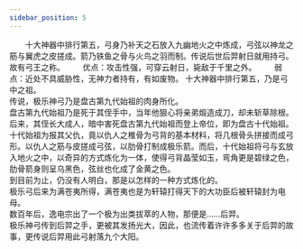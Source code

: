 ```yaml
---
sidebar_position: 5
---
```


　　十大神器中排行第五，弓身乃补天之石放入九幽地火之中炼成，弓弦以神龙之筋与翼虎之皮搓成。箭乃铁鱼之骨与火鸟之羽而制。传说后世后羿射日就用持弓。故有弓王之称。
　　优点：攻击性强，可穿云射日，毙敌于千里之外。
　　弱点：近处不具威胁性，无神力者持有，有如废物。
十大神器中排行第五，乃是弓中之祖。  
传说，极乐神弓乃是盘古第九代始祖的肉身所化。  
盘古第九代始祖乃是死于其侄手中，当年他狠心将亲弟煅造成刀，却未斩草除根。后来，其侄长大成人，暗中害死盘古第九代始祖而登上帝位，即为盘古十代始祖。  
十代始祖为报其父仇，竟以仇人之椎骨为弓背的基本材料，将几根骨头拼接而成弓形。以仇人之筋与皮搓成弓弦，以肋骨打制成极乐箭。而后，十代始祖将弓与玄放入地火之中，以奇异的方式炼化为一体，使得弓背晶莹如玉，弯角更是碧绿之色，肋骨箭身则呈乌黑色，弦丝也化成了金黄之色。  
到目前为止，仍没有人明白，那是以怎样的一种方式炼化的。  
极乐弓后来为满苍夷所得，满苍夷也是为轩辕打得天下的大功臣后被轩辕封为电母。  
数百年后，逸电宗出了一个极为出类拔萃的人物，那便是……后羿。  
极乐神弓传到后羿之手，更被其发扬光大，因此，也流传着许许多多关于后羿的故事，更传说后羿用此弓射落九个大阳。